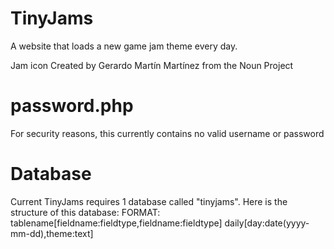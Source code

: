 # TinyJams
A website that loads a new game jam theme every day.

Jam icon Created by Gerardo Martín Martínez from the Noun Project

# password.php
For security reasons, this currently contains no valid username or password

# Database
Current TinyJams requires 1 database called "tinyjams". Here is the structure of this database:
FORMAT: tablename[fieldname:fieldtype,fieldname:fieldtype]
daily[day:date(yyyy-mm-dd),theme:text]
